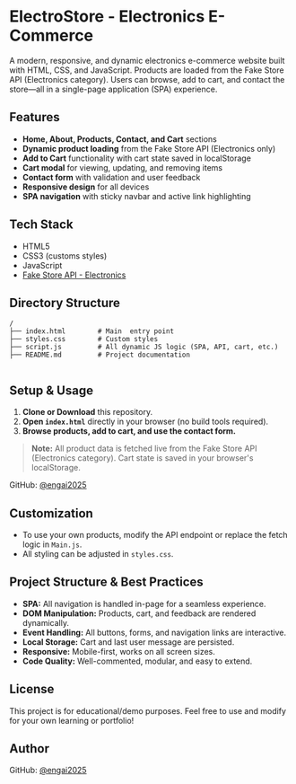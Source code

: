  # ElectroStore - Electronics E-Commerce  

A modern, responsive, and dynamic electronics e-commerce website built with HTML, CSS, and JavaScript. Products are loaded from the Fake Store API (Electronics category). Users can browse, add to cart, and contact the store—all in a single-page application (SPA) experience.

## Features

- **Home, About, Products, Contact, and Cart** sections
- **Dynamic product loading** from the Fake Store API (Electronics only)
- **Add to Cart** functionality with cart state saved in localStorage
- **Cart modal** for viewing, updating, and removing items
- **Contact form** with validation and user feedback
- **Responsive design** for all devices
- **SPA navigation** with sticky navbar and active link highlighting
 

## Tech Stack

- HTML5
- CSS3 (customs styles)
- JavaScript  
- [Fake Store API - Electronics](https://fakestoreapi.com/products/category/electronics)

## Directory Structure

```
/
├── index.html        # Main  entry point
├── styles.css        # Custom styles
├── script.js         # All dynamic JS logic (SPA, API, cart, etc.)
├── README.md         # Project documentation
 
```

## Setup & Usage

1. **Clone or Download** this repository.
2. **Open `index.html`** directly in your browser (no build tools required).
3. **Browse products, add to cart, and use the contact form.**

> **Note:** All product data is fetched live from the Fake Store API (Electronics category). Cart state is saved in your browser's localStorage.

GitHub: [@engai2025](https://github.com/engai2025) 
## Customization

- To use your own products, modify the API endpoint or replace the fetch logic in `Main.js`.
- All styling can be adjusted in `styles.css`.

## Project Structure & Best Practices

- **SPA:** All navigation is handled in-page for a seamless experience.
- **DOM Manipulation:** Products, cart, and feedback are rendered dynamically.
- **Event Handling:** All buttons, forms, and navigation links are interactive.
- **Local Storage:** Cart and last user message are persisted.
- **Responsive:** Mobile-first, works on all screen sizes.
- **Code Quality:** Well-commented, modular, and easy to extend.

## License

This project is for educational/demo purposes. Feel free to use and modify for your own learning or portfolio!

## Author

GitHub: [@engai2025](https://github.com/engai2025) 